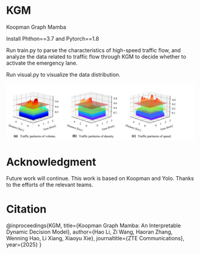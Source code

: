 # KGM
Koopman Graph Mamba

Install Phthon==3.7 and Pytorch==1.8

Run train.py to parse the characteristics of high-speed traffic flow, and analyze the data related to traffic flow through KGM to decide whether to activate the emergency lane.

Run visual.py to visualize the data distribution.

![image](https://github.com/zhanggun/KGM/blob/main/modal.jpg)

# Acknowledgment
Future work will continue. This work is based on Koopman and Yolo. Thanks to the efforts of the relevant teams.

# Citation
@inproceedings{KGM,
  title={Koopman Graph Mamba: An Interpretable Dynamic Decision Model},
  author={Hao Li, Zi Wang, Haoran Zhang, Wenning Hao, Li Xiang, Xiaoyu Xie},
  journaltitle={ZTE Communications},
  year={2025}
}
